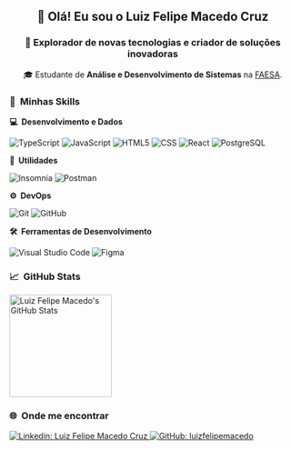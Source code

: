 <h2 align="center">👋 Olá! Eu sou o Luiz Felipe Macedo Cruz</h2>

<h3 align="center">🚀 Explorador de novas tecnologias e criador de soluções inovadoras</h3>

<p align="center">
  🎓 Estudante de <strong>Análise e Desenvolvimento de Sistemas</strong> na <a href="https://www.faesa.br/">FAESA</a>.
</p>

<h3>🚀 &nbsp;Minhas Skills</h3>

**💻 &nbsp;Desenvolvimento e Dados**

<p>
  <img src="https://img.shields.io/badge/-TypeScript-333333?style=flat&logo=typescript" alt="TypeScript" />
  <img src="https://img.shields.io/badge/-JavaScript-333333?style=flat&logo=javascript" alt="JavaScript" />
  <img src="https://img.shields.io/badge/-HTML5-333333?style=flat&logo=HTML5" alt="HTML5" />
  <img src="https://img.shields.io/badge/-CSS-333333?style=flat&logo=CSS3&logoColor=1572B6" alt="CSS" />
  <img src="https://img.shields.io/badge/-React-333333?style=flat&logo=react" alt="React" />
  <img src="https://img.shields.io/badge/-PostgreSQL-333333?style=flat&logo=postgresql" alt="PostgreSQL" />
</p>

**🔧 &nbsp;Utilidades**

<p>
  <img src="https://img.shields.io/badge/-Insomnia-333333?style=flat&logo=insomnia" alt="Insomnia" />
  <img src="https://img.shields.io/badge/-Postman-333333?style=flat&logo=postman" alt="Postman" />
</p>

**⚙️ &nbsp;DevOps**

<p>
  <img src="https://img.shields.io/badge/-Git-333333?style=flat&logo=git" alt="Git" />
  <img src="https://img.shields.io/badge/-GitHub-333333?style=flat&logo=github" alt="GitHub" />
</p>

**🛠️ &nbsp;Ferramentas de Desenvolvimento**

<p>
  <img src="https://img.shields.io/badge/-Visual%20Studio%20Code-333333?style=flat&logo=visual-studio-code&logoColor=007ACC" alt="Visual Studio Code" />
  <img src="https://img.shields.io/badge/-Figma-333333?style=flat&logo=figma&logoColor=007ACC" alt="Figma" />
</p>

<h3>📈 &nbsp;GitHub Stats</h3>

<p>
  <a href="https://github.com/luizfelipemacedo">
    <img height="180em" src="https://github-readme-stats.vercel.app/api?username=luizfelipemacedo&theme=dracula&show_icons=true" alt="Luiz Felipe Macedo's GitHub Stats"/>
  </a>
</p>

<h3>🌐 &nbsp;Onde me encontrar</h3>

<p>
  <a href="https://www.linkedin.com/in/luiz-felipe-macedo-cruz-198b6824a/">
    <img src="https://img.shields.io/badge/-Luiz%20Felipe%20Macedo%20Cruz-blue?style=flat-square&logo=Linkedin&logoColor=white" alt="Linkedin: Luiz Felipe Macedo Cruz"/>
  </a>
  <a href="https://github.com/luizfelipemacedo">
    <img src="https://img.shields.io/github/followers/luizfelipemacedo?label=follow&style=social" alt="GitHub: luizfelipemacedo"/>
  </a>
</p>
